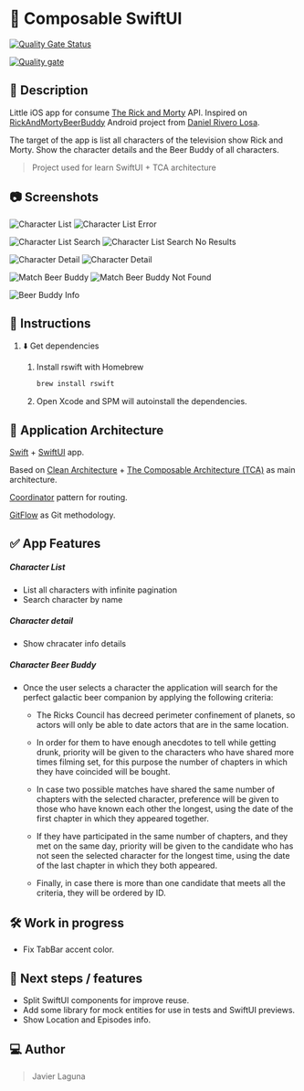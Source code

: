 # 📱 Composable SwiftUI

[![Quality Gate Status](https://sonarcloud.io/api/project_badges/measure?project=JavierLaguna_Composable-SwiftUI&metric=alert_status)](https://sonarcloud.io/summary/new_code?id=JavierLaguna_Composable-SwiftUI)

[![Quality gate](https://sonarcloud.io/api/project_badges/quality_gate?project=JavierLaguna_Composable-SwiftUI)](https://sonarcloud.io/summary/new_code?id=JavierLaguna_Composable-SwiftUI)

## 📝 Description

Little iOS app for consume [The Rick and Morty](https://rickandmortyapi.com/) API. Inspired on [RickAndMortyBeerBuddy](https://github.com/danielriverolosa/RickAndMortyBeerBuddy) Android project from [Daniel Rivero Losa](https://github.com/danielriverolosa).

The target of the app is list all characters of the television show Rick and Morty.
Show the character details and the Beer Buddy of all characters.

> Project used for learn SwiftUI + TCA architecture

## 📷 Screenshots

![Character List](/.readme_resources/characters_list.png)
![Character List Error](/.readme_resources/characters_list_error.png)

![Character List Search](/.readme_resources/characters_list_search.png)
![Character List Search No Results](/.readme_resources/characters_list_search_no_results.png)

![Character Detail](/.readme_resources/character_detail_1.png)
![Character Detail](/.readme_resources/character_detail_2.png)

![Match Beer Buddy](/.readme_resources/match_beer_buddy.png)
![Match Beer Buddy Not Found](/.readme_resources/match_beer_buddy_not_found.png)

![Beer Buddy Info](/.readme_resources/beer_buddy_info.png)


## 🚩 Instructions

1. ⬇️ Get dependencies

    1. Install rswift with Homebrew

        ```bash
        brew install rswift
        ```

    1.  Open Xcode and SPM will autoinstall the dependencies.

## 🚧 Application Architecture

[Swift](https://www.apple.com/es/swift/) + [SwiftUI](https://developer.apple.com/xcode/swiftui/) app.

Based on [Clean Architecture](https://blog.cleancoder.com/uncle-bob/2012/08/13/the-clean-architecture.html) + [The Composable Architecture (TCA)](https://github.com/pointfreeco/swift-composable-architecture) as main architecture.

[Coordinator](https://khanlou.com/2015/01/the-coordinator/) pattern for routing.

[GitFlow](https://datasift.github.io/gitflow/IntroducingGitFlow.html) as Git methodology.

## ✅ App Features

##### Character List

- List all characters with infinite pagination
- Search character by name

##### Character detail

- Show chracater info details

##### Character Beer Buddy

- Once the user selects a character the application will search for the perfect galactic beer companion by applying the following criteria:

    - The Ricks Council has decreed perimeter confinement of planets, so actors will only be able to date actors that are in the same location.

    - In order for them to have enough anecdotes to tell while getting drunk, priority will be given to the characters who have shared more times filming set, for this purpose the number of chapters in which they have coincided will be bought.

    - In case two possible matches have shared the same number of chapters with the selected character, preference will be given to those who have known each other the longest, using the date of the first chapter in which they appeared together.

    - If they have participated in the same number of chapters, and they met on the same day, priority will be given to the candidate who has not seen the selected character for the longest time, using the date of the last chapter in which they both appeared.

    - Finally, in case there is more than one candidate that meets all the criteria, they will be ordered by ID.

## 🛠 Work in progress

- Fix TabBar accent color.

## 🔮 Next steps / features

- Split SwiftUI components for improve reuse.
- Add some library for mock entities for use in tests and SwiftUI previews.
- Show Location and Episodes info.

## 💻 Author

> Javier Laguna
